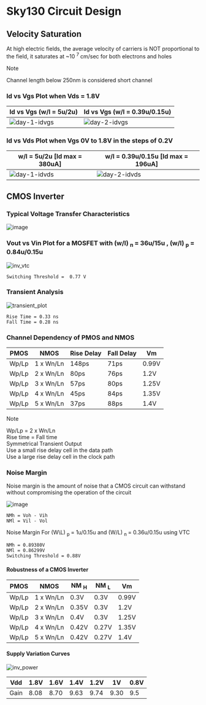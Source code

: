 # Sky130 Circuit Design

## Velocity Saturation

At high electric fields, the average velocity of carriers is
NOT proportional to the field, it saturates at ~10 <sup> 7 </sup> cm/sec
for both electrons and holes

> [!NOTE]
> Channel length below 250nm is considered short channel

### Id vs Vgs Plot when Vds = 1.8V

|Id vs Vgs (w/l = 5u/2u)                                                                                             |Id vs Vgs (w/l = 0.39u/0.15u)                                                                                       | 
|--------------------------------------------------------------------------------------------------------------------|--------------------------------------------------------------------------------------------------------------------|
|![day-1-idvgs](https://github.com/Knightmare-0/Vishnu-VSD-HDP/assets/112769624/6907a594-7690-40c1-840a-a23d1d3d7420)|![day-2-idvgs](https://github.com/Knightmare-0/Vishnu-VSD-HDP/assets/112769624/8a2ff4f4-ab9f-463c-abeb-2f231844a5ab)|

### Id vs Vds Plot when Vgs 0V to 1.8V in the steps of 0.2V

|w/l = 5u/2u      [Id max = 380uA]                                                                                       |w/l = 0.39u/0.15u      [Id max = 196uA]                                                                             | 
|------------------------------------------------------------------------------------------------------------------------|--------------------------------------------------------------------------------------------------------------------|
|    ![day-1-idvds](https://github.com/Knightmare-0/Vishnu-VSD-HDP/assets/112769624/d2901e30-0f41-4b2b-b955-97313c66ab28)|![day-2-idvds](https://github.com/Knightmare-0/Vishnu-VSD-HDP/assets/112769624/a1331918-ee62-4711-9904-900ec0819096)|


## CMOS Inverter

### Typical Voltage Transfer Characteristics 
![image](https://github.com/Knightmare-0/Vishnu-VSD-HDP/assets/112769624/7ce54da2-6b58-40fb-83e4-d87e5a39fd83)

### Vout vs Vin Plot for a MOSFET with (w/l) <sub> n </sub> = 36u/15u , (w/l) <sub> p </sub> = 0.84u/0.15u 
![inv_vtc](https://github.com/Knightmare-0/Vishnu-VSD-HDP/assets/112769624/d0db44e1-6b30-4381-96c3-459fc14a4db1)

```
Switching Threshold =  0.77 V
```

### Transient Analysis
![transient_plot](https://github.com/Knightmare-0/Vishnu-VSD-HDP/assets/112769624/35543c5d-7975-43b7-8b05-11f7fc2e7b29)

```
Rise Time = 0.33 ns
Fall Time = 0.28 ns
```

### Channel Dependency of PMOS and NMOS

| PMOS   | NMOS      | Rise Delay | Fall Delay |Vm    |
|--------|-----------|------------|------------|------|
| Wp/Lp  |1 x Wn/Ln  |148ps       |71ps        |0.99V |
| Wp/Lp  |2 x Wn/Ln  |80ps        |76ps        |1.2V  |
| Wp/Lp  |3 x Wn/Ln  |57ps        |80ps        |1.25V |
| Wp/Lp  |4 x Wn/Ln  |45ps        |84ps        |1.35V |
| Wp/Lp  |5 x Wn/Ln  |37ps        |88ps        |1.4V  |

> [!NOTE]
> Wp/Lp = 2 x Wn/Ln <br>
> Rise time = Fall time <br>
> Symmetrical Transient Output <br>
> Use a small rise delay cell in the data path <br>
> Use a large rise delay cell in the clock path <br>

### Noise Margin

<p>
  Noise margin is the amount of noise that a CMOS circuit can withstand without compromising the operation of the circuit
</p>

![image](https://github.com/Knightmare-0/Vishnu-VSD-HDP/assets/112769624/ce9e127b-9cd7-4b0d-a1e1-b629a97815b4)


```
NMh = Voh - Vih
NMl = Vil - Vol
```
<p>
  Noise Margin For (W\L) <sub> p </sub> = 1u/0.15u and (W/L) <sub> n </sub> = 0.36u/0.15u using VTC
</p>

```
NMh = 0.89380V
NMl = 0.86299V
Switching Threshold = 0.88V
```

####  Robustness of a CMOS Inverter


| PMOS   | NMOS      | NM <sub> H </sub>| NM <sub> L</sub> |Vm    |
|--------|-----------|------------------|------------------|------|
| Wp/Lp  |1 x Wn/Ln  |0.3V              |0.3V              |0.99V |
| Wp/Lp  |2 x Wn/Ln  |0.35V             |0.3V              |1.2V  |
| Wp/Lp  |3 x Wn/Ln  |0.4V              |0.3V              |1.25V |
| Wp/Lp  |4 x Wn/Ln  |0.42V             |0.27V             |1.35V |
| Wp/Lp  |5 x Wn/Ln  |0.42V             |0.27V             |1.4V  |

#### Supply Variation Curves

![inv_power](https://github.com/Knightmare-0/Vishnu-VSD-HDP/assets/112769624/42943061-90a0-4120-af0f-2211e22f8825)


|Vdd  |1.8V |1.6V|1.4V|1.2V|1V|0.8V|
|-----|-----|---|---|---|-|---|
|Gain |8.08|8.70|9.63|9.74|9.30|9.5| 














